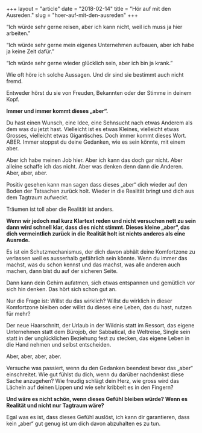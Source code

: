 +++
layout = "article"
date = "2018-02-14"
title = "Hör auf mit den Ausreden."
slug = "hoer-auf-mit-den-ausreden"
+++

“Ich würde sehr gerne reisen, aber ich kann nicht, weil ich muss ja hier arbeiten.”

“Ich würde sehr gerne mein eigenes Unternehmen aufbauen, aber ich habe ja keine Zeit dafür.”

“Ich würde sehr gerne wieder glücklich sein, aber ich bin ja krank.”

Wie oft höre ich solche Aussagen. Und dir sind sie bestimmt auch nicht fremd.

Entweder hörst du sie von Freuden, Bekannten oder der Stimme in deinem Kopf.

**Immer und immer kommt dieses „aber“.**

Du hast einen Wunsch, eine Idee, eine Sehnsucht nach etwas Anderem als dem was du jetzt hast. Vielleicht ist es etwas Kleines, vielleicht etwas Grosses, vielleicht etwas Gigantisches. Doch immer kommt dieses Wort. ABER. Immer stoppst du deine Gedanken, wie es sein könnte, mit einem aber.

Aber ich habe meinen Job hier. Aber ich kann das doch gar nicht. Aber alleine schaffe ich das nicht. Aber was denken denn dann die Anderen. Aber, aber, aber.

Positiv gesehen kann man sagen dass dieses „aber“ dich wieder auf den Boden der Tatsachen zurück holt. Wieder in die Realität bringt und dich aus dem Tagtraum aufweckt.

Träumen ist toll aber die Realität ist anders.

**Wenn wir jedoch mal kurz Klartext reden und nicht versuchen nett zu sein dann wird schnell klar, dass dies nicht stimmt.
Dieses kleine „aber“, das dich vermeintlich zurück in die Realität holt ist nichts anderes als eine Ausrede.**

Es ist ein Schutzmechanismus, der dich davon abhält deine Komfortzone zu verlassen weil es ausserhalb gefährlich sein könnte. Wenn du immer das machst, was du schon kennst und das machst, was alle anderen auch machen, dann bist du auf der sicheren Seite.

Dann kann dein Gehirn aufatmen, sich etwas entspannen und gemütlich vor sich hin denken. Das hört sich schon gut an.

Nur die Frage ist: Willst du das wirklich? Willst du wirklich in dieser Komfortzone bleiben oder willst du dieses eine Leben, das du hast, nutzen für mehr?

Der neue Haarschnitt, der Urlaub in der Wildnis statt im Ressort, das eigene Unternehmen statt dem Bürojob, der Sabbatical, die Weltreise, Single sein statt in der unglücklichen Beziehung fest zu stecken, das eigene Leben in die Hand nehmen und selbst entscheiden.

Aber, aber, aber, aber.

Versuche was passiert, wenn du den Gedanken beendest bevor das „aber“ einschreitet. Wie gut fühlst du dich, wenn du darüber nachdenkst diese Sache anzugehen? Wie freudig schlägt dein Herz, wie gross wird das Lächeln auf deinen Lippen und wie sehr kribbelt es in den Fingern?

**Und wäre es nicht schön, wenn dieses Gefühl bleiben würde? Wenn es Realität und nicht nur Tagtraum wäre?**

Egal was es ist, dass dieses Gefühl auslöst, ich kann dir garantieren, dass kein „aber“ gut genug ist um dich davon abzuhalten es zu tun.